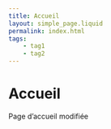 ```yaml
---
title: Accueil
layout: simple_page.liquid
permalink: index.html
tags:
    - tag1
    - tag2
---
```

# Accueil

Page d’accueil modifiée
